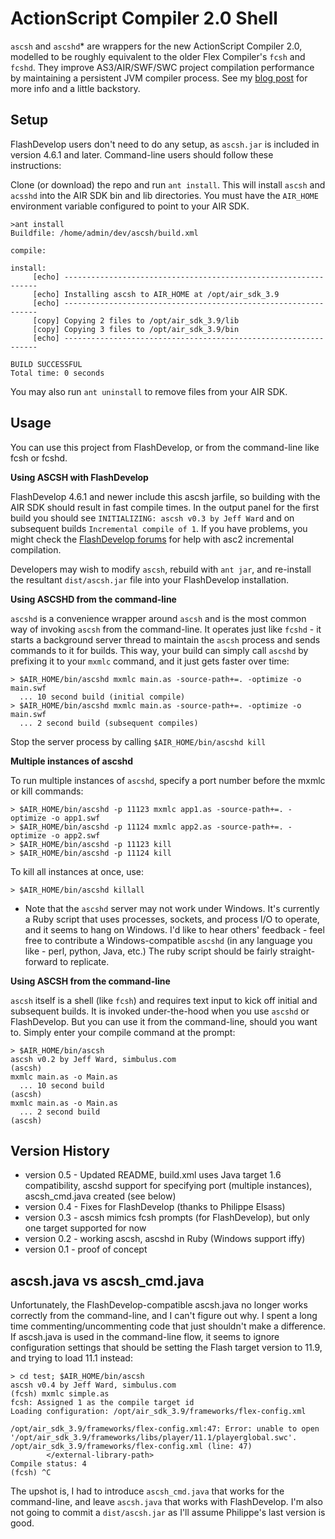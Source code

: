 ActionScript Compiler 2.0 Shell
===============================

`ascsh` and `ascshd`* are wrappers for the new ActionScript Compiler 2.0,
modelled to be roughly equivalent to the older Flex Compiler's `fcsh` and `fcshd`.
They improve AS3/AIR/SWF/SWC project compilation performance by maintaining a
persistent JVM compiler process.  See my [blog post](http://jcward.com/FCSH+for+ASC+2.0+Compiler)
for more info and a little backstory.

Setup
-----

FlashDevelop users don't need to do any setup, as `ascsh.jar` is included in
version 4.6.1 and later.  Command-line users should follow these instructions:

Clone (or download) the repo and run `ant install`.  This will install `ascsh` and
`acsshd` into the AIR SDK bin and lib directories.  You must have the `AIR_HOME`
environment variable configured to point to your AIR SDK.

```
>ant install
Buildfile: /home/admin/dev/ascsh/build.xml

compile:

install:
     [echo] ----------------------------------------------------------------
     [echo] Installing ascsh to AIR_HOME at /opt/air_sdk_3.9
     [echo] ----------------------------------------------------------------
     [copy] Copying 2 files to /opt/air_sdk_3.9/lib
     [copy] Copying 3 files to /opt/air_sdk_3.9/bin
     [echo] ----------------------------------------------------------------

BUILD SUCCESSFUL
Total time: 0 seconds
```

You may also run `ant uninstall` to remove files from your AIR SDK.

Usage
-----

You can use this project from FlashDevelop, or from the command-line like
fcsh or fcshd.

**Using ASCSH with FlashDevelop**

FlashDevelop 4.6.1 and newer include this ascsh jarfile, so building with the AIR
SDK should result in fast compile times.  In the output panel for the first build
you should see `INITIALIZING: ascsh v0.3 by Jeff Ward` and on subsequent builds
`Incremental compile of 1`.  If you have problems, you might check the [FlashDevelop
forums](http://www.flashdevelop.org/community/) for help with asc2 incremental compilation.

Developers may wish to modify `ascsh`, rebuild with `ant jar`, and re-install the
resultant `dist/ascsh.jar` file into your FlashDevelop installation.

**Using ASCSHD from the command-line**

`ascshd` is a convenience wrapper around `ascsh` and is the most common way of invoking
`ascsh` from the command-line.  It operates just like `fcshd` - it starts a background
server thread to maintain the `ascsh` process and sends commands to it for builds.
This way, your build can simply call `ascshd` by prefixing it to your `mxmlc`
command, and it just gets faster over time:

````
> $AIR_HOME/bin/ascshd mxmlc main.as -source-path+=. -optimize -o main.swf
  ... 10 second build (initial compile)
> $AIR_HOME/bin/ascshd mxmlc main.as -source-path+=. -optimize -o main.swf
  ... 2 second build (subsequent compiles)
````

Stop the server process by calling `$AIR_HOME/bin/ascshd kill`

**Multiple instances of ascshd**

To run multiple instances of `ascshd`, specify a port number before the
mxmlc or kill commands:

````
> $AIR_HOME/bin/ascshd -p 11123 mxmlc app1.as -source-path+=. -optimize -o app1.swf
> $AIR_HOME/bin/ascshd -p 11124 mxmlc app2.as -source-path+=. -optimize -o app2.swf
> $AIR_HOME/bin/ascshd -p 11123 kill
> $AIR_HOME/bin/ascshd -p 11124 kill
````

To kill all instances at once, use:
````
> $AIR_HOME/bin/ascshd killall
````

* Note that the `ascshd` server may not work under Windows.  It's currently a Ruby
script that uses processes, sockets, and process I/O to operate, and it seems to
hang on Windows.  I'd like to hear others' feedback - feel free to contribute a
Windows-compatible `ascshd` (in any language you like - perl, python, Java, etc.)
The ruby script should be fairly straight-forward to replicate.

**Using ASCSH from the command-line**

`ascsh` itself is a shell (like `fcsh`) and requires text input to kick off initial
and subsequent builds.  It is invoked under-the-hood when you use `ascshd` or
FlashDevelop.  But you can use it from the command-line, should you want to.
Simply enter your compile command at the prompt:

````
> $AIR_HOME/bin/ascsh
ascsh v0.2 by Jeff Ward, simbulus.com
(ascsh)
mxmlc main.as -o Main.as
  ... 10 second build
(ascsh)
mxmlc main.as -o Main.as
  ... 2 second build
(ascsh)
````

Version History
---------------

* version 0.5 - Updated README, build.xml uses Java target 1.6 compatibility, ascshd support for specifying port (multiple instances), ascsh_cmd.java created (see below)
* version 0.4 - Fixes for FlashDevelop (thanks to Philippe Elsass)
* version 0.3 - ascsh mimics fcsh prompts (for FlashDevelop), but only one target supported for now
* version 0.2 - working ascsh, ascshd in Ruby (Windows support iffy)
* version 0.1 - proof of concept

ascsh.java vs ascsh_cmd.java
----------------------------

Unfortunately, the FlashDevelop-compatible ascsh.java no longer works correctly from the command-line,
and I can't figure out why.  I spent a long time commenting/uncommenting code that just shouldn't
make a difference.  If ascsh.java is used in the command-line flow, it seems to ignore configuration
settings that should be setting the Flash target version to 11.9, and trying to load 11.1 instead:

````
> cd test; $AIR_HOME/bin/ascsh
ascsh v0.4 by Jeff Ward, simbulus.com
(fcsh) mxmlc simple.as
fcsh: Assigned 1 as the compile target id
Loading configuration: /opt/air_sdk_3.9/frameworks/flex-config.xml

/opt/air_sdk_3.9/frameworks/flex-config.xml:47: Error: unable to open '/opt/air_sdk_3.9/frameworks/libs/player/11.1/playerglobal.swc'.
/opt/air_sdk_3.9/frameworks/flex-config.xml (line: 47)
        </external-library-path>
Compile status: 4
(fcsh) ^C
````

The upshot is, I had to introduce `ascsh_cmd.java` that works for the command-line, and leave
`ascsh.java` that works with FlashDevelop.  I'm also not going to commit a `dist/ascsh.jar`
as I'll assume Philippe's last version is good.
